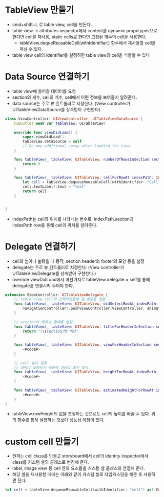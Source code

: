# TableView 만들기
- cmd+shift+L 로 table view, cell을 만든다.
- table view -> attributes inspector에서 content를 dynamic propotypes으로 한다면 cell을 재사용, static cells로 한다면 고정된 개수의 cell을 사용한다.
  - tableView.dequeReusableCell(withIdentifier:) 함수에서 재사용할 cell을 꺼낼 수 있다.
- table view cell의 identifier를 설정하면 table view의 cell을 식별할 수 있다

# Data Source 연결하기
- table view에 들어갈 데이터를 요청
- section의 개수, cell의 개수, cell에서 어떤 정보를 보여줄지 알려준다.
- data source는 주로 뷰 컨트롤러로 지정한다. (View controller가 UITableViewDataSource를 상속받아 구현한다)

```swift
class ViewController: UIViewController, UITableViewDataSource {
    @IBOutlet weak var tableView: UITableView!
    
    override func viewDidLoad() {
        super.viewDidLoad()
        tableView.dataSource = self
        // Do any additional setup after loading the view.
    }

    func tableView(_ tableView: UITableView, numberOfRowsInSection section: Int) -> Int {
        return 3
    }
    
    func tableView(_ tableView: UITableView, cellForRowAt indexPath: IndexPath) -> UITableViewCell {
        let cell = tableView.dequeueReusableCell(withIdentifier: "Cell1", for: indexPath)
        cell.textLabel?.text = "text"
        return cell
    }


}
```

- IndexPath는 cell의 위치를 나타내는 변수로, indexPath.section과 indexPath.row를 통해 cell의 위치를 알려준다.
       
# Delegate 연결하기
- cell의 높이나 눌렀을 때 동작, section header와 footer의 모양 등을 설정
- delegate는 주로 뷰 컨트롤러로 지정한다. (View controller가 UITableViewDelegate를 상속받아 구현한다.)
- override viewDidLoad에서 마찬가지로 tableView.delegate = self를 통해 delegate를 연결시켜 주어야 한다.

```swift
extension ViewController: UITableViewDelegate {
    // table view cell이 선택되었을때 할 행동을 정함
    func tableView(_ tableView: UITableView, didSelectRowAt indexPath: IndexPath) {
        navigationController?.pushViewController(ViewController, animated: true)
    }
    
    // section의 제목과 형태를 결정
    func tableView(_ tableView: UITableView, titleForHeaderInSection section: Int) -> String? {
        return "(\(section)번 섹션"
    }
    
    func tableView(_ tableView: UITableView, viewForHeaderInSection section: Int) -> UIView? {
        <#code#>
    }
    
    // cell 높이 설정
    // 셀마다 호출되기 때문에 성능상 좋지 않다.
    func tableView(_ tableView: UITableView, heightForRowAt indexPath: IndexPath) -> CGFloat {
        <#code#>
    }
    
    func tableView(_ tableView: UITableView, estimatedHeightForRowAt indexPath: IndexPath) -> CGFloat {
        <#code#>
    }
}
```

- tableView.rowHeight의 값을 조정하는 것으로도 cell의 높이를 바꿀 수 있다. 위의 함수를 통해 설정하는 것보다 성능상 이점이 있다.

# custom cell 만들기
- 원하는 cell class를 만들고 storyboard에서 cell의 identity inspector에서 class를 커스텀 셀의 클래스로 변경해 준다.
- label, image view 등 cell 안의 요소들을 커스텀 셀 클래스와 연결해 준다.
- 해당 셀을 재사용할 때에는 아래와 같이 커스텀 셀로 타입캐스팅을 해준 후 사용하면 된다.

```swift
let cell = tableView.dequeueReusableCell(withIdentifier: "cell") as? CustomCell
```


